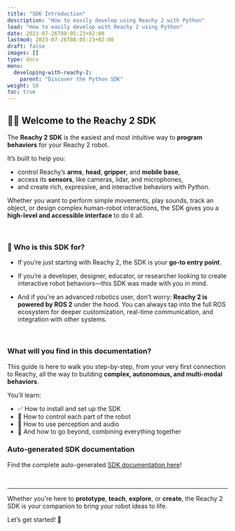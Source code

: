 ```yaml
---
title: "SDK Introduction"
description: "How to easily develop using Reachy 2 with Python"
lead: "How to easily develop with Reachy 2 using Python"
date: 2023-07-26T08:05:23+02:00
lastmod: 2023-07-26T08:05:23+02:00
draft: false
images: []
type: docs
menu:
  developing-with-reachy-2:
    parent: "Discover the Python SDK"
weight: 50
toc: true
---
```


## 🧑‍💻 Welcome to the Reachy 2 SDK

The **Reachy 2 SDK** is the easiest and most intuitive way to **program behaviors** for your Reachy 2 robot.

It’s built to help you:
- control Reachy’s **arms**, **head**, **gripper**, and **mobile base**,
- access its **sensors**, like cameras, lidar, and microphones,
- and create rich, expressive, and interactive behaviors with Python.

Whether you want to perform simple movements, play sounds, track an object, or design complex human-robot interactions, the SDK gives you a **high-level and accessible interface** to do it all.

<br> 

### 👤 Who is this SDK for?

- If you’re just starting with Reachy 2, the SDK is your **go-to entry point**.  

- If you’re a developer, designer, educator, or researcher looking to create interactive robot behaviors—this SDK was made with you in mind.  

- And if you're an advanced robotics user, don't worry: **Reachy 2 is powered by ROS 2** under the hood. You can always tap into the full ROS ecosystem for deeper customization, real-time communication, and integration with other systems.

<br> 

### What will you find in this documentation?

This guide is here to walk you step-by-step, from your very first connection to Reachy, all the way to building **complex, autonomous, and multi-modal behaviors**.

You’ll learn:
- ✅ How to install and set up the SDK  
- 🦾 How to control each part of the robot  
- 🎥 How to use perception and audio  
- 🧩 And how to go beyond, combining everything together



### Auto-generated SDK documentation
Find the complete auto-generated [SDK documentation here](https://pollen-robotics.github.io/reachy2-sdk/reachy2_sdk.html)!

<br>

---

Whether you're here to **prototype**, **teach**, **explore**, or **create**, the Reachy 2 SDK is your companion to bring your robot ideas to life.

Let’s get started! 🚀